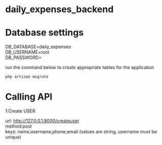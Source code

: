 # daily_expenses_backend

# Database settings

DB_DATABASE=daily_expenses\
DB_USERNAME=root\
DB_PASSWORD=

run the command below to create appropriate tables for the application

```
php artisan migrate
```

# Calling API 

1:Create USER

url: http://127.0.0.1:8000/createuser \
method:post\
keys: name,username,phone,email (values are string, username must be unique)


